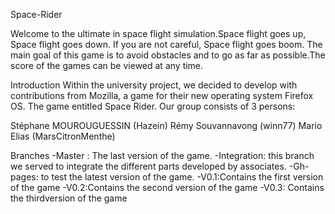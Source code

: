 Space-Rider

Welcome to the ultimate in space flight simulation.Space flight goes up, Space flight goes down. If you are not careful, Space flight goes boom.
The main goal of this game is to avoid obstacles and to go as far as possible.The score of the games can be viewed at any time.

Introduction
Within the university project, we decided to develop with contributions from Mozilla, a game for their new operating system Firefox OS. The game entitled Space Rider. Our group consists of 3 persons:

Stéphane MOUROUGUESSIN (Hazein)
Rémy Souvannavong (winn77)
Mario Elias (MarsCitronMenthe)

Branches
-Master : The last version of the game.
-Integration: this branch we served to integrate the different parts developed by associates.
-Gh-pages: to test the latest version of the game.
-V0.1:Contains the first version of the game
-V0.2:Contains the second version of the game
-V0.3: Contains the thirdversion of the game

